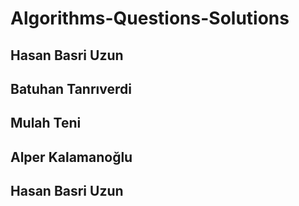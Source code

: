 # Algorithms-Questions-Solutions
## Hasan Basri Uzun
## Batuhan Tanrıverdi
## Mulah Teni
## Alper Kalamanoğlu
## Hasan Basri Uzun
